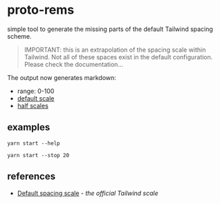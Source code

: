 # proto-rems

simple tool to generate the missing parts of the default Tailwind spacing scheme.

> IMPORTANT:  this is an extrapolation of the spacing scale within Tailwind.  Not all of these spaces exist in the default configuration.  Please check the documentation...

The output now generates markdown:

- range: 0-100
- [default scale](./scale.md)
- [half scales](./halves-scale.md)

## examples

```
yarn start --help
```

```
yarn start --stop 20
```

## references

- [Default spacing scale](https://tailwindcss.com/docs/customizing-spacing#default-spacing-scale) - _the official Tailwind scale_



